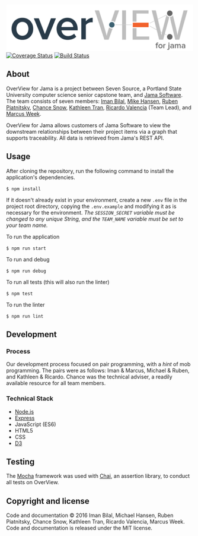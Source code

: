 ![Alt text](/public/img/logo.png)
[![Coverage Status](https://coveralls.io/repos/github/RickyV33/OverView/badge.svg?branch=master)](https://coveralls.io/github/RickyV33/OverView?branch=master) [![Build Status](https://travis-ci.org/RickyV33/OverView.svg?branch=master)](https://travis-ci.org/RickyV33/OverView)
## About

OverView for Jama is a project between Seven Source, a Portland State University computer science senior capstone team, and
[Jama Software](https://github.com/JamaSoftware). The team consists of seven members:
[Iman Bilal](https://github.com/ibilal), [Mike Hansen](https://github.com/HansenML),
[Ruben Piatnitsky](https://github.com/ruv-prog-so), [Chance Snow](https://github.com/chances),
[Kathleen Tran](https://github.com/kathtran), [Ricardo Valencia](https://github.com/RickyV33) (Team Lead), and
[Marcus Week](https://github.com/Marc-Week).

OverView for Jama allows customers of Jama Software to view the downstream relationships between their project items via a
graph that supports traceability. All data is retrieved from Jama's REST API.

## Usage

After cloning the repository, run the following command to install the application's dependencies.
```
$ npm install
```

If it doesn't already exist in your environment, create a new `.env` file in the project root directory, copying the
`.env.example` and modifying it as is necessary for the environment. *The `SESSION_SECRET` variable must be changed to
any unique String, and the `TEAM_NAME` variable must be set to your team name.*

To run the application
```
$ npm run start
```

To run and debug
```
$ npm run debug
```

To run all tests (this will also run the linter)
```
$ npm test
```

To run the linter
```
$ npm run lint
```

## Development

### Process

Our development process focused on pair programming, with a *hint* of mob programming. The pairs were as follows: Iman &
Marcus, Michael & Ruben, and Kathleen & Ricardo. Chance was the technical adviser, a readily available resource for all
team members.

### Technical Stack

* [Node.js](https://nodejs.org/en/)
* [Express](https://expressjs.com)
* JavaScript (ES6)
* HTML5
* CSS
* [D3](https://d3js.org)

## Testing

The [Mocha](https://mochajs.org) framework was used with [Chai](http://chaijs.com), an assertion library, to conduct all
tests on OverView.

## Copyright and license

Code and documentation &copy; 2016 Iman Bilal, Michael Hansen, Ruben Piatnitsky, Chance Snow,
Kathleen Tran, Ricardo Valencia, Marcus Week. Code and documentation is released under the MIT license.
